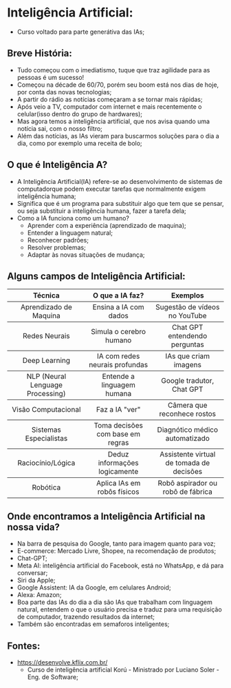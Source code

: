 # Inteligência Artificial:
- Curso voltado para parte generátiva das IAs;

## Breve História:
- Tudo começou com o imediatismo, tuque que traz agilidade para as pessoas é um sucesso!
- Começou na décade de 60/70, porém seu boom está nos dias de hoje, por conta das novas tecnologias;
- A partir do rádio as notícias começaram a se tornar mais rápidas;
- Após veio a TV, computador com internet e mais recentemente o celular(isso dentro do grupo de hardwares);
- Mas agora temos a inteligência artificial, que nos avisa quando uma notícia sai, com o nosso filtro;
- Além das notícias, as IAs vieram para buscarmos soluções para o dia a dia, como por exemplo uma receita de bolo;

## O que é Inteligência A?
- A Inteligência Artificial(IA) refere-se ao desenvolvimento de sistemas de computadorque podem executar tarefas que normalmente exigem inteligência humana;
- Significa que é um programa para substituir algo que tem que se pensar, ou seja substituir a inteligência humana, fazer a tarefa dela;
- Como a IA funciona como um humano?
	- Aprender com a experiência (aprendizado de maquina);
	- Entender a linguagem natural;
	- Reconhecer padrões;
	- Resolver problemas;
	- Adaptar às novas situações de mudança;

## Alguns campos de Inteligência Artificial:
<table>
	<thead>
		<tr>
			<th align="center"> Técnica </th>
			<th align="center"> O que a IA faz?</th>
			<th align="center">Exemplos</th>
		</tr>
	</thead>
	<tbody>
		<tr>
			<td align="center"> Aprendizado de Maquina </td>
			<td align="center"> Ensina a IA com dados </td>
			<td align="center"> Sugestão de vídeos no YouTube </td>
		</tr>
	</tbody>
	<tbody>
		<tr>
			<td align="center"> Redes Neurais </td>
			<td align="center"> Simula o cerebro humano </td>
			<td align="center"> Chat GPT entendendo perguntas </td>
		</tr>
	</tbody>
	<tbody>
		<tr>
			<td align="center"> Deep Learning </td>
			<td align="center"> IA com redes neurais profundas </td>
			<td align="center"> IAs que criam imagens </td>
		</tr>
	</tbody>
	<tbody>
		<tr>
			<td align="center"> NLP (Neural Lenguage Processing) </td>
			<td align="center"> Entende a linguagem humana </td>
			<td align="center"> Google tradutor, Chat GPT </td>
		</tr>
	</tbody>
	<tbody>
		<tr>
			<td align="center"> Visão Computacional </td>
			<td align="center"> Faz a IA "ver" </td>
			<td align="center"> Câmera que reconhece rostos </td>
		</tr>
	</tbody>
	<tbody>
		<tr>
			<td align="center"> Sistemas Especialistas </td>
			<td align="center"> Toma decisões com base em regras </td>
			<td align="center"> Diagnótico médico automatizado </td>
		</tr>
	</tbody>
	<tbody>
		<tr>
			<td align="center"> Raciocínio/Lógica </td>
			<td align="center"> Deduz informações logicamente </td>
			<td align="center"> Assistente virtual de tomada de decisões </td>
		</tr>
	</tbody>
	<tbody>
		<tr>
			<td align="center"> Robótica </td>
			<td align="center"> Aplica IAs em robôs físicos </td>
			<td align="center"> Robô aspirador ou robô de fábrica </td>
		</tr>
	</tbody>
</table>

## Onde encontramos a Inteligência Artificial na nossa vida?
- Na barra de pesquisa do Google, tanto para imagem quanto para voz;
- E-commerce: Mercado Livre, Shopee, na recomendação de produtos;
- Chat-GPT;
- Meta AI: inteligência artificial do Facebook, está no WhatsApp, e dá para conversar;
- Siri da Apple;
- Google Assistent: IA da Google, em celulares Android;
- Alexa: Amazon;
- Boa parte das IAs do dia a dia são IAs que trabalham com linguagem natural, entendem o que o usuário precisa e traduz para uma requisição de computador, trazendo resultados da internet;
- Também são encontradas em semaforos inteligentes;

## Fontes:
- https://desenvolve.kflix.com.br/
	- Curso de inteligência artificial Korú - Ministrado por Luciano Soler - Eng. de Software;
